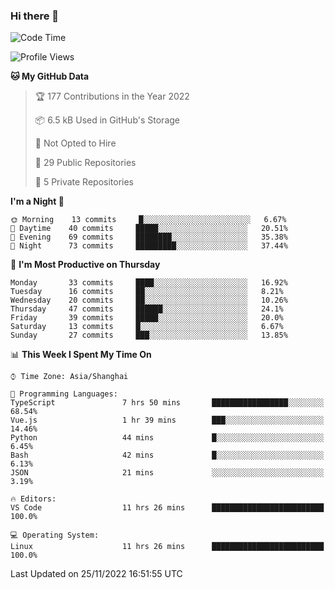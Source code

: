 ### Hi there 👋

<!--
**robinWongM/robinWongM** is a ✨ _special_ ✨ repository because its `README.md` (this file) appears on your GitHub profile.

Here are some ideas to get you started:

- 🔭 I’m currently working on ...
- 🌱 I’m currently learning ...
- 👯 I’m looking to collaborate on ...
- 🤔 I’m looking for help with ...
- 💬 Ask me about ...
- 📫 How to reach me: ...
- 😄 Pronouns: ...
- ⚡ Fun fact: ...
-->

<!--START_SECTION:waka-->
![Code Time](http://img.shields.io/badge/Code%20Time-51%20hrs%2027%20mins-blue)

![Profile Views](http://img.shields.io/badge/Profile%20Views-3-blue)

**🐱 My GitHub Data** 

> 🏆 177 Contributions in the Year 2022
 > 
> 📦 6.5 kB Used in GitHub's Storage 
 > 
> 🚫 Not Opted to Hire
 > 
> 📜 29 Public Repositories 
 > 
> 🔑 5 Private Repositories  
 > 
**I'm a Night 🦉** 

```text
🌞 Morning    13 commits     █░░░░░░░░░░░░░░░░░░░░░░░░   6.67% 
🌆 Daytime    40 commits     █████░░░░░░░░░░░░░░░░░░░░   20.51% 
🌃 Evening    69 commits     ████████░░░░░░░░░░░░░░░░░   35.38% 
🌙 Night      73 commits     █████████░░░░░░░░░░░░░░░░   37.44%

```
📅 **I'm Most Productive on Thursday** 

```text
Monday       33 commits     ████░░░░░░░░░░░░░░░░░░░░░   16.92% 
Tuesday      16 commits     ██░░░░░░░░░░░░░░░░░░░░░░░   8.21% 
Wednesday    20 commits     ██░░░░░░░░░░░░░░░░░░░░░░░   10.26% 
Thursday     47 commits     ██████░░░░░░░░░░░░░░░░░░░   24.1% 
Friday       39 commits     █████░░░░░░░░░░░░░░░░░░░░   20.0% 
Saturday     13 commits     █░░░░░░░░░░░░░░░░░░░░░░░░   6.67% 
Sunday       27 commits     ███░░░░░░░░░░░░░░░░░░░░░░   13.85%

```


📊 **This Week I Spent My Time On** 

```text
⌚︎ Time Zone: Asia/Shanghai

💬 Programming Languages: 
TypeScript               7 hrs 50 mins       █████████████████░░░░░░░░   68.54% 
Vue.js                   1 hr 39 mins        ███░░░░░░░░░░░░░░░░░░░░░░   14.46% 
Python                   44 mins             █░░░░░░░░░░░░░░░░░░░░░░░░   6.45% 
Bash                     42 mins             █░░░░░░░░░░░░░░░░░░░░░░░░   6.13% 
JSON                     21 mins             ░░░░░░░░░░░░░░░░░░░░░░░░░   3.19%

🔥 Editors: 
VS Code                  11 hrs 26 mins      █████████████████████████   100.0%

💻 Operating System: 
Linux                    11 hrs 26 mins      █████████████████████████   100.0%

```


 Last Updated on 25/11/2022 16:51:55 UTC
<!--END_SECTION:waka-->
